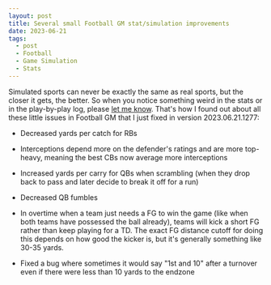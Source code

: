 ```yaml
---
layout: post
title: Several small Football GM stat/simulation improvements
date: 2023-06-21
tags:
  - post
  - Football
  - Game Simulation
  - Stats
---
```


Simulated sports can never be exactly the same as real sports, but the closer it gets, the better. So when you notice something weird in the stats or in the play-by-play log, please [let me know](/contact/). That's how I found out about all these little issues in Football GM that I just fixed in version 2023.06.21.1277:

<!--more-->

- Decreased yards per catch for RBs

- Interceptions depend more on the defender's ratings and are more top-heavy, meaning the best CBs now average more interceptions

- Increased yards per carry for QBs when scrambling (when they drop back to pass and later decide to break it off for a run)

- Decreased QB fumbles

- In overtime when a team just needs a FG to win the game (like when both teams have possessed the ball already), teams will kick a short FG rather than keep playing for a TD. The exact FG distance cutoff for doing this depends on how good the kicker is, but it's generally something like 30-35 yards.

- Fixed a bug where sometimes it would say "1st and 10" after a turnover even if there were less than 10 yards to the endzone
